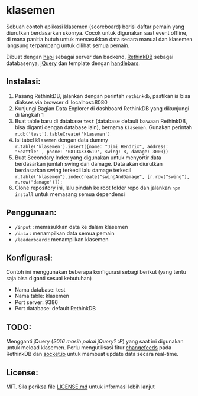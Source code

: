 # klasemen

Sebuah contoh aplikasi klasemen (scoreboard) berisi daftar pemain yang diurutkan berdasarkan skornya. Cocok untuk digunakan saat event offline, di mana panitia butuh untuk memasukkan data secara manual dan klasemen langsung terpampang untuk dilihat semua pemain.

Dibuat dengan [hapi](http://www.hapijs.com) sebagai server dan backend, [RethinkDB](http://www.rethinkdb.com) sebagai databasenya, [jQuery](http://www.jquery.com) dan template dengan [handlebars](http://handlebarsjs.com).

## Instalasi:

1. Pasang RethinkDB, jalankan dengan perintah `rethinkdb`, pastikan ia bisa diakses via browser di localhost:8080
2. Kunjungi Bagian Data Explorer di dashboard RethinkDB yang dikunjungi di langkah 1
3. Buat table baru di database `test` (database default bawaan RethinkDB, bisa diganti dengan database lain), bernama `klasemen`. Gunakan perintah `r.db('test').tableCreate('klasemen')`
4. Isi tabel `klasemen` dengan data dummy `r.table('klasemen').insert({name: "Jimi Hendrix", address: "Seattle" , phone: '08134333619', swing: 8, damage: 3000})`
5. Buat Secondary Index yang digunakan untuk menyortir data berdasarkan jumlah swing dan damage. Data akan diurutkan berdasarkan swing terkecil lalu damage terkecil `r.table("klasemen").indexCreate("swingAndDamage", [r.row("swing"), r.row("damage")]);`
6. Clone repository ini, lalu pindah ke root folder repo dan jalankan `npm install` untuk memasang semua dependensi

## Penggunaan:

- `/input` : memasukkan data ke dalam klasemen
- `/data` : menampilkan data semua pemain
- `/leaderboard` : menampilkan klasemen

## Konfigurasi:

Contoh ini menggunakan beberapa konfigurasi sebagi berikut (yang tentu saja bisa diganti sesuai kebutuhan)

- Nama database: test
- Nama table: klasemen
- Port server: 9386
- Port database: default RethinkDB

## TODO:

Mengganti jQuery (*2016 masih pakai jQuery? :P*) yang saat ini digunakan untuk meload klasemen. Perlu mengutilisasi fitur [changefeeds](https://rethinkdb.com/docs/changefeeds/javascript/) pada RethinkDB dan [socket.io](http://www.socket.io) untuk membuat update data secara real-time.

## License:

MIT. Sila periksa file [LICENSE.md](LICENSE.md) untuk informasi lebih lanjut
